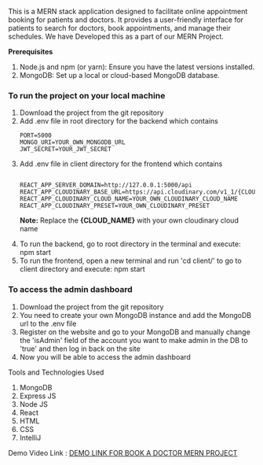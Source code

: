 This is a MERN stack application designed to facilitate online appointment booking for patients and doctors. It provides a user-friendly interface for patients to search for doctors, book appointments, and manage their schedules.
We have Developed this as a part of our MERN Project.

**Prerequisites**
1. Node.js and npm (or yarn): Ensure you have the latest versions installed.
2. MongoDB: Set up a local or cloud-based MongoDB database.

### To run the project on your local machine

<ol>
<li>Download the project from the git repository</li>
<li>Add .env file in root directory for the backend which contains</li>

```
PORT=5000
MONGO_URI=YOUR_OWN_MONGODB_URL
JWT_SECRET=YOUR_JWT_SECRET
```
<li>Add .env file in client directory for the frontend which contains</li>

```

REACT_APP_SERVER_DOMAIN=http://127.0.0.1:5000/api
REACT_APP_CLOUDINARY_BASE_URL=https://api.cloudinary.com/v1_1/{CLOUD_NAME}/image/upload
REACT_APP_CLOUDINARY_CLOUD_NAME=YOUR_OWN_CLOUDINARY_CLOUD_NAME
REACT_APP_CLOUDINARY_PRESET=YOUR_OWN_CLOUDINARY_PRESET
```
**Note:** Replace the **{CLOUD_NAME}** with your own cloudinary cloud name

<li>To run the backend, go to root directory in the terminal and execute: npm start</li>
<li>To run the frontend, open a new terminal and run 'cd client/' to go to client directory and execute: npm start</li>
</ol>

### To access the admin dashboard

<ol>
<li>Download the project from the git repository</li>
<li>You need to create your own MongoDB instance and add the MongoDB url to the .env file</li>
<li>Register on the website and go to your MongoDB and manually change the 'isAdmin' field of the account you want to make admin in the DB to 'true' and then log in back on the site</li>
<li>Now you will be able to access the admin dashboard</li>
</ol>


Tools and Technologies Used
1. MongoDB
2. Express JS
3. Node JS
4. React
5. HTML
6. CSS
7. IntelliJ

Demo Video Link : <a href="https://drive.google.com/file/d/1LriErRdllsILPW0ZDzOC5PgATdEDdLzG/view?usp=drive_link "> DEMO LINK FOR BOOK A DOCTOR MERN PROJECT </a>
